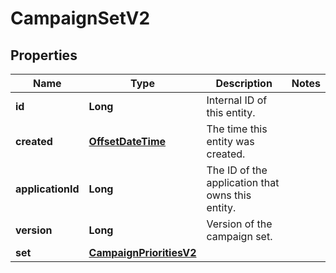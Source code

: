 

# CampaignSetV2


## Properties

Name | Type | Description | Notes
------------ | ------------- | ------------- | -------------
**id** | **Long** | Internal ID of this entity. | 
**created** | [**OffsetDateTime**](OffsetDateTime.md) | The time this entity was created. | 
**applicationId** | **Long** | The ID of the application that owns this entity. | 
**version** | **Long** | Version of the campaign set. | 
**set** | [**CampaignPrioritiesV2**](CampaignPrioritiesV2.md) |  | 



